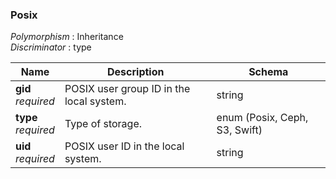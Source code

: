 
<a name="posix"></a>
### Posix
*Polymorphism* : Inheritance  
*Discriminator* : type


|Name|Description|Schema|
|---|---|---|
|**gid**  <br>*required*|POSIX user group ID in the local system.|string|
|**type**  <br>*required*|Type of storage.|enum (Posix, Ceph, S3, Swift)|
|**uid**  <br>*required*|POSIX user ID in the local system.|string|



